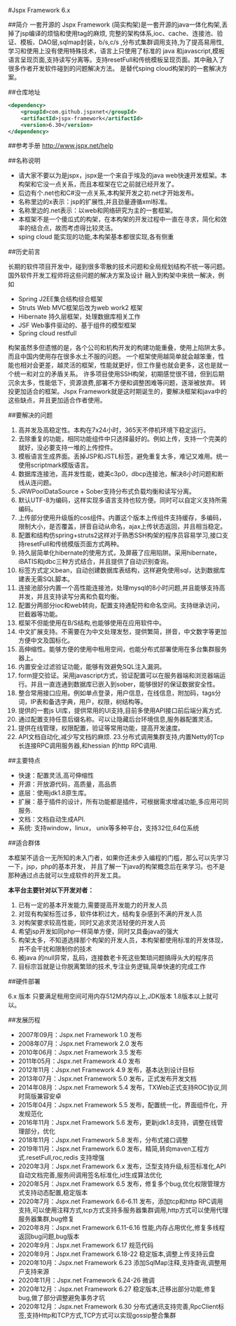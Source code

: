 #Jspx Framework 6.x

##简介
一套开源的 Jspx Framework (简实构架)是一套开源的java一体化构架,丢掉了jsp编译的烦恼和使用tag的麻烦, 完整的架构体系,ioc、cache、连接池、验证、模板、DAO层,sqlmap封装，b/s,c/s ,分布式集群调用支持,为了提高易用性,学习和使用上没有使用特殊技术，语言上只使用了标准的 java 和javascript,模板语言呈现页面,支持读写分离等。支持resetFull和传统模板呈现页面。其中融入了很多作者开发软件碰到的问题解决方法。
 是替代sping cloud构架的的一套解决方案。

##仓库地址

```xml
<dependency>
    <groupId>com.github.jspxnet</groupId>
    <artifactId>jspx-framework</artifactId>
    <version>6.30</version>
</dependency>
```

    
##参考手册
    http://www.jspx.net/help
    
##名称说明
	
*	请大家不要以为是jspx，jspx是一个来自于埃及的java web快速开发框架。本构架和它没一点关系，而且本框架在它之前就已经开发了。
*	后边有个.net也和C\#没一点关系,本构架开发之初.net才开始发布。
*	名称里边的x表示：jsp的扩展性,并且劲量遵循xml标准。
*	名称里边的.net表示：以web和网络研究为主的一套框架。
*	本框架不是一个傻瓜式的构架，在本构架的开发过程中一直在寻求，简化和效率的结合点，故而考虑得比较灵活。
*   sping cloud 能实现的功能,本构架基本都很实现,各有侧重

##历史前言

长期的软件项目开发中，碰到很多零散的技术问题和全局规划结构不统一等问题。国外软件开发工程师将这些问题的解决方案及设计
融入到构架中来统一解决，例如

*	Spring J2EE集合结构综合框架
*	Struts	Web MVC框架后改为web work2 框架
*	Hibernate 持久层框架，处理数据库相关工作
*	JSF	Web事件驱动的、基于组件的模型框架
*	Spring cloud restfull

构架虽然多但遗憾的是，各个公司和机构开发的构建功能重叠，使用上陷阱太多。而且中国内使用存在很多水土不服的问题。
一个框架使用越简单就会越笨重，性能也相对会更差，越灵活的框架，性能就更好，但工作量也就会更多，这也是就一个统一和对立的矛盾关系。
许多项目使用SSH构架，初期感觉很不错，但到后期沉余太多，性能低下，资源浪费,部署不方便和调整困难等问题，逐渐被放弃。
转投更加适合的框架。Jspx Framework就是这时期诞生的，要解决框架和java中的这些缺点，并且更加适合作者使用。


##要解决的问题

1.	高并发及高稳定性。本构在7x24小时，365天不停机环境下稳定运行。 
2.	去除重复的功能，相同功能组件中只选择最好的。例如上传，支持一个完美的就好，没必要支持一堆的上传控件。
3.	模板语言生成界面。丢掉JSP和JSTL标签，避免重复太多，难记又难用。统一使用scriptmark模版语言。
4.	数据库连接池，高并发性能，媲美c3p0，dbcp连接池，解决8小时问题和断线从连问题。
5.	JRWPoolDataSource + Sober支持分布式负载均衡和读写分离。
6.	默认UTF-8为编码，这样实现多语言支持也较方便。同时可以自定义支持所需编码。
7.	上传部分使用升级版的cos组件。内置这个版本上传组件支持缓存，多编码，限制大小，是否覆盖，拼音自动从命名，ajax上传状态返回，并且相当稳定。
8.	配置和结构仿spring+struts2这样对于熟悉SSH构架的程序员容易学习,接口支持resetFull和传统模版页面方式两种。
9.	持久层简单化hibernate的使用方式，及屏蔽了应用陷阱。采用hibernate，iBATIS和jdbc三种方式结合，并且提供了自动识别查询。
10.	标签方式定义bean，自动创建数据库表结构，这样避免使用sql，达到数据库建表无需SQL脚本。
11.	连接池部分内置一个高性能连接池，处理mysql的8小时问题,并且能够支持高并发，并且支持读写分离和负载均衡。
12.	配置分两部分ioc和web转向，配置支持通配符和命名空间。支持继承访问，拦截器等功能。
13.	框架不但能使用在B/S结构,也能够使用在应用软件中。
14.	中文扩展支持。不需要在为中文处理发愁，提供繁简，拼音，中文数字等更加方便中文及国标化。
15.	高伸缩性。能够方便的使用中租用空间，也能分布式部署使用在多台集群服务器上。
16.	内置安全过滤验证功能，能够有效避免SQL注入漏洞。
17.	form提交验证。采用javascript方式，验证配置可以在服务器端和浏览器端运行。并且一直连通到数据库已嵌入到sober，能够很好的保证数据安全性。
18.	整合常用接口应用。例如单点登录，用户信息，在线信息，附加码，tags分词，IP表和备选字典，用户，权限，树结构等。
19.	提供的一套js UI库，提供常用的UI支持,目前多使用API接口前后端分离方式.
20.	通过配置支持任意后缀名称。可以让隐藏后台环境信息,服务器配置灵活。
21.	提供在线管理，权限配置，验证等常用功能，提高开发速度。
22. API文档自动化,减少写文档的麻烦.
23.分布式调用集群支持,内置Netty的Tcp长连接RPC调用服务器,和hessian 的http RPC调用.

   
##主要特点

*    快速：配置灵活,高可伸缩性
*    开源：开放源代码，高质量，高品质
*    底层：使用jdk1.8原生库。
*    扩展：基于插件的设计，所有功能都是插件，可根据需求增减功能,多应用可同服务.
*    文档：文档自动生成API.
*    系统: 支持window，linux， unix等多种平台，支持32位,64位系统

##适合群体

本框架不适合一无所知的未入门者，如果你还未步入编程的门槛，那么可以先学习一下，jsp，php的基本开发，
并且了解一下java的构架概念后在来学习。也不是那种通过点击就可以生成软件的开发工具。

**本平台主要针对以下开发对者：**

1.	已有一定的基本开发能力,需要提高开发能力的开发人员
2.	对现有构架标签过多，软件体积过大，结构复杂感到不满的开发人员
3.	对构架要求较高性能，同时又追求灵活轻便的开发人员
4.	希望jsp开发如同php一样简单方便，同时又具备java的强大
5.	构架太多，不知道选择那个构架的开发人员，本构架都使用标准的开发体现，并不会干扰和限制你的技术
6.	被java 的null异常，乱码，连接数老卡死这些繁琐问题搞得头大的程序员
7.  目标宗旨就是让你脱离繁琐的技术,专注业务逻辑,简单快速的完成工作

##硬件部署

6.x 版本
 只要满足租用空间可用内存512M内存以上,JDK版本 1.8版本以上就可以。

##发展历程 

*    2007年09月：Jspx.net Framework 1.0 发布
*    2008年07月：Jspx.net Framework 2.0 发布
*    2010年06月：Jspx.net Framework 3.5 发布
*    2011年05月：Jspx.net Framework 4.0 发布
*    2012年11月：Jspx.net Framework 4.9 发布，基本达到设计目标
*    2013年07月：Jspx.net Framework 5.0 发布，正式发布开发文档
*    2014年08月：Jspx.net Framework 5.4 发布，TXWeb正式支持ROC协议,同时简版兼容安卓
*    2015年04月：Jspx.net Framework 5.5 发布，配置统一化，界面组件化，开发规范化
*    2016年11月：Jspx.net Framework 5.6 发布，更新jdk1.8支持，调整在线管理部分，优化
*    2018年11月：Jspx.net Framework 5.8 发布，分布式接口调整
*    2019年11月：Jspx.net Framework 6.0 发布，精简,转向maven工程方式.resetFull,roc,redis 支持增强
*    2020年3月：Jspx.net Framework 6.x 发布，泛型支持升级,标签标准化,API自动文档完善,服务间调用签名标准化,id生成算法优化
*    2020年5月：Jspx.net Framework 6.5 发布，修复多个bug,优化权限管理方式支持动态配置,稳定版本
*    2020年7月：Jspx.net Framework 6.6-6.11 发布，添加tcp和http RPC调用支持,可以使用注释方式,tcp方式支持多服务器集群调用,http方式可以使用代理服务器集群,bug修复
*    2020年8月：Jspx.net Framework 6.11-6.16 性能,内存占用优化,修复多线程返回bug问题,bug版本
*    2020年9月：Jspx.net Framework 6.17 规范代码
*    2020年9月：Jspx.net Framework 6.18-22 稳定版本,调整上传支持云盘
*    2020年10月：Jspx.net Framework 6.23 添加SqlMap注释,支持查询,调整用户支持来源
*    2020年11月：Jspx.net Framework 6.24-26 微调
*    2020年12月：Jspx.net Framework 6.27 稳定版本,迁移出部分功能,修复bug,做了部分调整避免事务才坑
*    2020年12月：Jspx.net Framework 6.30 分布式通讯支持完善,RpcClient标签,支持Http和TCP方式,TCP方式可以实现gossip整合集群
